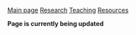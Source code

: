 [Main page](index.md) [Research](Research)  [Teaching](Teaching.md) [Resources](Resources.md) 

**Page is currently being updated**


